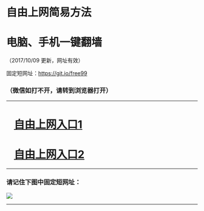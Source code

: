 ﻿# 自由上网简易方法

# 电脑、手机一键翻墙

（2017/10/09 更新，网址有效）

固定短网址：https://git.io/free99

### （微信如打不开，请转到浏览器打开）


***





# &nbsp;&nbsp; <a href="http://ft1998921048.fwq-tz-1001.info/fwqtz01.html?t=100900127645 " target="_blank">自由上网入口1</a>
# &nbsp;&nbsp; <a href="http://ft2302126587.fwq-tz-1002.info/fwqtz02.html?t=100900128741 " target="_blank">自由上网入口2</a>
***

### 请记住下图中固定短网址：

<img src="https://s3-us-west-2.amazonaws.com/fwq-1001/yjfq-20170905okok.png" /> 


***

